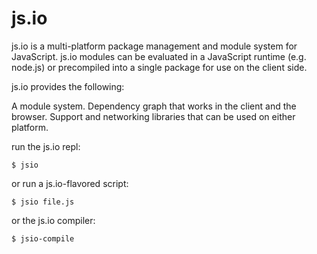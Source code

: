 # js.io

js.io is a multi-platform package management and module system for JavaScript. js.io
modules can be evaluated in a JavaScript runtime (e.g. node.js) or
precompiled into a single package for use on the client side.

js.io provides the following:

A module system.
Dependency graph that works in the client and the browser.
Support and networking libraries that can be used on either platform.

run the js.io repl:

    $ jsio

or run a js.io-flavored script:

    $ jsio file.js	

or the js.io compiler:

    $ jsio-compile
